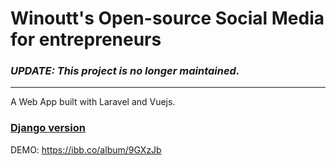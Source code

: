 # Winoutt's Open-source Social Media for entrepreneurs

### *UPDATE: This project is no longer maintained.*

----

A Web App built with Laravel and Vuejs.

### [Django version](https://github.com/winoutt/winoutt-django)

DEMO: https://ibb.co/album/9GXzJb
